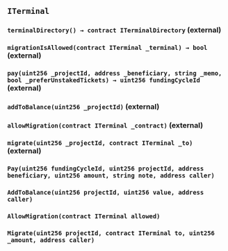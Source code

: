 ## `ITerminal`






### `terminalDirectory() → contract ITerminalDirectory` (external)





### `migrationIsAllowed(contract ITerminal _terminal) → bool` (external)





### `pay(uint256 _projectId, address _beneficiary, string _memo, bool _preferUnstakedTickets) → uint256 fundingCycleId` (external)





### `addToBalance(uint256 _projectId)` (external)





### `allowMigration(contract ITerminal _contract)` (external)





### `migrate(uint256 _projectId, contract ITerminal _to)` (external)






### `Pay(uint256 fundingCycleId, uint256 projectId, address beneficiary, uint256 amount, string note, address caller)`





### `AddToBalance(uint256 projectId, uint256 value, address caller)`





### `AllowMigration(contract ITerminal allowed)`





### `Migrate(uint256 projectId, contract ITerminal to, uint256 _amount, address caller)`






